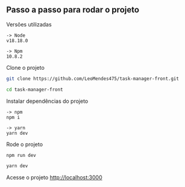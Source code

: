 ## Passo a passo para rodar o projeto

Versões utilizadas
```
-> Node
v18.18.0
```
```
-> Npm
10.8.2
```

Clone o projeto
```sh
git clone https://github.com/LeoMendes475/task-manager-front.git
```
```sh
cd task-manager-front
```

Instalar dependências do projeto
```
-> npm
npm i
```
```
-> yarn
yarn dev
```

Rode o projeto
```sh
npm run dev
```
```sh
yarn dev
```

Acesse o projeto
[http://localhost:3000](http://localhost:3000)

